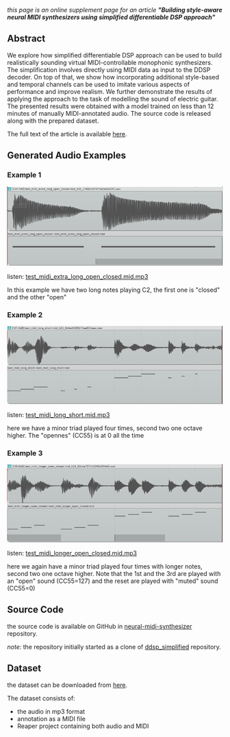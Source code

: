 _this page is an online supplement page for an article **"Building style-aware neural MIDI synthesizers using simplified differentiable DSP approach"**_

## Abstract
We explore how simplified differentiable DSP approach can be used to build realistically sounding virtual MIDI-controllable monophonic synthesizers. The simplification involves directly using  MIDI data as input to the DDSP decoder. On top of that, we show how  incorporating additional style-based and temporal channels can be used to imitate various aspects of performance and improve realism.  We further demonstrate the results of applying the approach to the task of modelling the sound of electric guitar. The presented results were obtained with a model trained on less than 12 minutes of manually MIDI-annotated audio. The source code is released along with the prepared dataset.

The full text of the article is available [here](https://todo.com).

[here]: http://todo.com

## Generated Audio Examples

### Example 1
![test_midi_extra_long_open_closed.mid](https://raw.githubusercontent.com/hq9000/hq9000/drmn16/articles/dmrn16/audio_examples/test_midi_extra_long_open_closed.png)

listen: [test_midi_extra_long_open_closed.mid.mp3](https://raw.githubusercontent.com/hq9000/hq9000/drmn16/articles/dmrn16/audio_examples/test_midi_extra_long_open_closed.mid.mp3)

In this example we have two long notes playing C2, the first one is "closed" and the other "open"

### Example 2
![test_midi_long_short](https://raw.githubusercontent.com/hq9000/hq9000/drmn16/articles/dmrn16/audio_examples/test_midi_long_short.png)

listen: [test_midi_long_short.mid.mp3](https://raw.githubusercontent.com/hq9000/hq9000/drmn16/articles/dmrn16/audio_examples/test_midi_long_short.mp3)

here we have a minor triad played four times, second two one octave higher. The "opennes" (CC55) is at 0 all the time

### Example 3
![test_midi_longer_open_closed](https://raw.githubusercontent.com/hq9000/hq9000/drmn16/articles/dmrn16/audio_examples/test_midi_longer_open_closed.png)

listen: [test_midi_longer_open_closed.mid.mp3](https://raw.githubusercontent.com/hq9000/hq9000/drmn16/articles/dmrn16/audio_examples/test_midi_longer_open_closed_short.mid.mp3)

here we again have a minor triad played four times with longer notes, second two one octave higher. Note that the 1st and the 3rd are played with an "open" sound (CC55=127) and 
the reset are played with "muted" sound (CC55=0)

## Source Code

the source code is available on GitHub in [neural-midi-synthesizer](https://github.com/hq9000/neural-midi-synthesizer) repository.

_note:_ the repository initially started as a clone of [ddsp_simplified](https://github.com/raraz15/ddsp_simplified) repository.

## Dataset

the dataset can be downloaded from [here](https://drive.google.com/drive/folders/10wBXOffseRzjnAhv7dg6Ha71VF_t6BoJ?usp=sharing).

The dataset consists of:
- the audio in mp3 format
- annotation as a MIDI file
- Reaper project containing both audio and MIDI